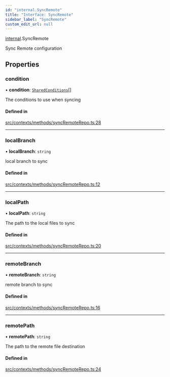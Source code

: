 ```yaml
---
id: "internal.SyncRemote"
title: "Interface: SyncRemote"
sidebar_label: "SyncRemote"
custom_edit_url: null
---
```


[internal](../modules/internal.md).SyncRemote

Sync Remote configuration

## Properties

### condition

• **condition**: [`SharedConditions`](SharedConditions.md)[]

The conditions to use when syncing

#### Defined in

[src/contexts/methods/syncRemoteRepo.ts:28](https://github.com/Resnovas/smartcloud/blob/b91f5b4/src/contexts/methods/syncRemoteRepo.ts#L28)

___

### localBranch

• **localBranch**: `string`

local branch to sync

#### Defined in

[src/contexts/methods/syncRemoteRepo.ts:12](https://github.com/Resnovas/smartcloud/blob/b91f5b4/src/contexts/methods/syncRemoteRepo.ts#L12)

___

### localPath

• **localPath**: `string`

The path to the local files to sync

#### Defined in

[src/contexts/methods/syncRemoteRepo.ts:20](https://github.com/Resnovas/smartcloud/blob/b91f5b4/src/contexts/methods/syncRemoteRepo.ts#L20)

___

### remoteBranch

• **remoteBranch**: `string`

remote branch to sync

#### Defined in

[src/contexts/methods/syncRemoteRepo.ts:16](https://github.com/Resnovas/smartcloud/blob/b91f5b4/src/contexts/methods/syncRemoteRepo.ts#L16)

___

### remotePath

• **remotePath**: `string`

The path to the remote file destination

#### Defined in

[src/contexts/methods/syncRemoteRepo.ts:24](https://github.com/Resnovas/smartcloud/blob/b91f5b4/src/contexts/methods/syncRemoteRepo.ts#L24)
